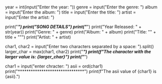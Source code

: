 year = int(input("Enter the year: "))
genre = input("Enter the genre: ")
album = input("Enter the album: ")
title = input("Enter the title: ")
artist = input("Enter the artist: ")

print("*******************************")
print("SONG DETAILS")
print("*******************************")
print("Year Released: " + str(year))
print("Genre: " + genre)
print("Album: " + album)
print("Title: \"" + title + "\"")
print("Artist: " + artist)



char1, char2 = input("Enter two characters separated by a space: ").split()
larger_char = max(char1, char2)
print("*******************************")
print(f"The character with the larger value is: {larger_char}")
print("*******************************")

char1 = input("enter chracter: ")
asii = ord(char1)
print("*******************************")
print(f"The asii value of {char1} is {asii}.")
